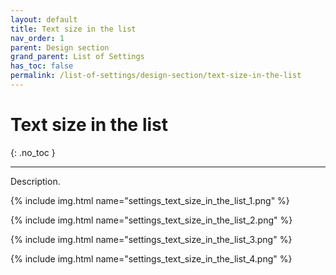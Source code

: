 ```yaml
---
layout: default
title: Text size in the list
nav_order: 1
parent: Design section
grand_parent: List of Settings
has_toc: false
permalink: /list-of-settings/design-section/text-size-in-the-list
---
```


# Text size in the list
{: .no_toc }

---

Description.

{% include img.html name="settings_text_size_in_the_list_1.png" %}

{% include img.html name="settings_text_size_in_the_list_2.png" %}

{% include img.html name="settings_text_size_in_the_list_3.png" %}

{% include img.html name="settings_text_size_in_the_list_4.png" %}